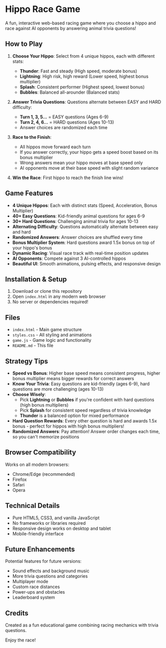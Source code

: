 # Hippo Race Game

A fun, interactive web-based racing game where you choose a hippo and race against AI opponents by answering animal trivia questions!

## How to Play

1. **Choose Your Hippo**: Select from 4 unique hippos, each with different stats:
   - **Thunder**: Fast and steady (High speed, moderate bonus)
   - **Lightning**: High risk, high reward (Lower speed, highest bonus multiplier)
   - **Splash**: Consistent performer (Highest speed, lowest bonus)
   - **Bubbles**: Balanced all-arounder (Balanced stats)

2. **Answer Trivia Questions**: Questions alternate between EASY and HARD difficulty:
   - **Turn 1, 3, 5...** = EASY questions (Ages 6-9)
   - **Turn 2, 4, 6...** = HARD questions (Ages 10-13)
   - Answer choices are randomized each time

3. **Race to the Finish**:
   - All hippos move forward each turn
   - If you answer correctly, your hippo gets a speed boost based on its bonus multiplier
   - Wrong answers mean your hippo moves at base speed only
   - AI opponents move at their base speed with slight random variance

4. **Win the Race**: First hippo to reach the finish line wins!

## Game Features

- **4 Unique Hippos**: Each with distinct stats (Speed, Acceleration, Bonus Multiplier)
- **40+ Easy Questions**: Kid-friendly animal questions for ages 6-9
- **30+ Hard Questions**: Challenging animal trivia for ages 10-13
- **Alternating Difficulty**: Questions automatically alternate between easy and hard
- **Randomized Answers**: Answer choices are shuffled every time
- **Bonus Multiplier System**: Hard questions award 1.5x bonus on top of your hippo's bonus
- **Dynamic Racing**: Visual race track with real-time position updates
- **AI Opponents**: Compete against 3 AI-controlled hippos
- **Beautiful UI**: Smooth animations, pulsing effects, and responsive design

## Installation & Setup

1. Download or clone this repository
2. Open `index.html` in any modern web browser
3. No server or dependencies required!

## Files

- `index.html` - Main game structure
- `styles.css` - All styling and animations
- `game.js` - Game logic and functionality
- `README.md` - This file

## Strategy Tips

- **Speed vs Bonus**: Higher base speed means consistent progress, higher bonus multiplier means bigger rewards for correct answers
- **Know Your Trivia**: Easy questions are kid-friendly (ages 6-9), hard questions are more challenging (ages 10-13)
- **Choose Wisely**:
  - Pick **Lightning** or **Bubbles** if you're confident with hard questions (high bonus multipliers)
  - Pick **Splash** for consistent speed regardless of trivia knowledge
  - **Thunder** is a balanced option for mixed performance
- **Hard Question Rewards**: Every other question is hard and awards 1.5x bonus - perfect for hippos with high bonus multipliers!
- **Randomized Answers**: Pay attention! Answer order changes each time, so you can't memorize positions

## Browser Compatibility

Works on all modern browsers:
- Chrome/Edge (recommended)
- Firefox
- Safari
- Opera

## Technical Details

- Pure HTML5, CSS3, and vanilla JavaScript
- No frameworks or libraries required
- Responsive design works on desktop and tablet
- Mobile-friendly interface

## Future Enhancements

Potential features for future versions:
- Sound effects and background music
- More trivia questions and categories
- Multiplayer mode
- Custom race distances
- Power-ups and obstacles
- Leaderboard system

## Credits

Created as a fun educational game combining racing mechanics with trivia questions.

Enjoy the race!
